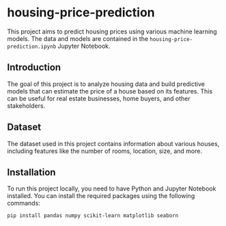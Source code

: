 # housing-price-prediction

This project aims to predict housing prices using various machine learning models. The data and models are contained in the `housing-price-prediction.ipynb` Jupyter Notebook.

## Introduction
The goal of this project is to analyze housing data and build predictive models that can estimate the price of a house based on its features. This can be useful for real estate businesses, home buyers, and other stakeholders.

## Dataset
The dataset used in this project contains information about various houses, including features like the number of rooms, location, size, and more.

## Installation
To run this project locally, you need to have Python and Jupyter Notebook installed. You can install the required packages using the following commands:

```sh
pip install pandas numpy scikit-learn matplotlib seaborn
